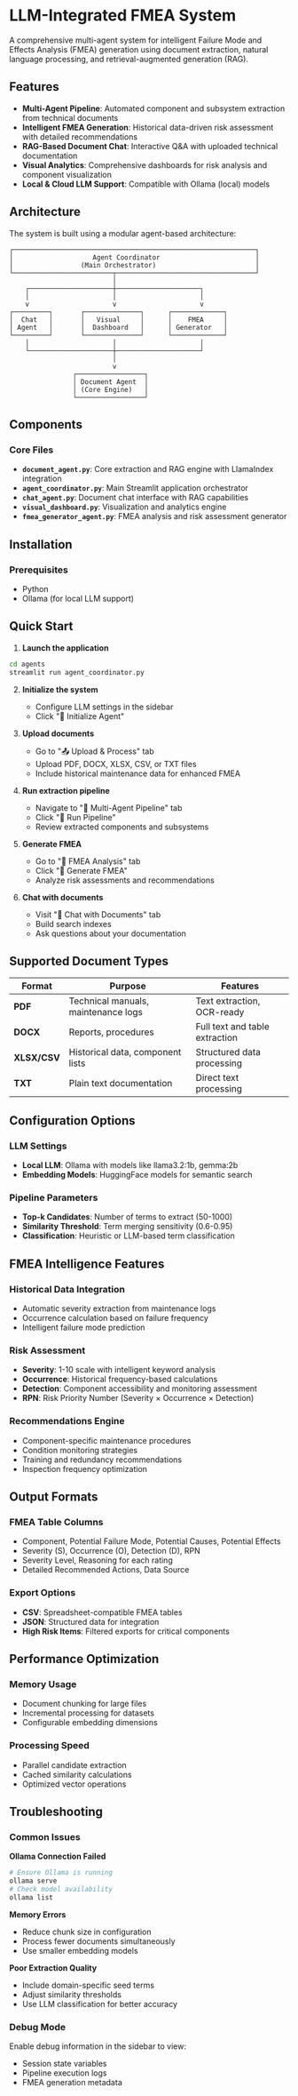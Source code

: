 # LLM-Integrated FMEA System

A comprehensive multi-agent system for intelligent Failure Mode and Effects Analysis (FMEA) generation using document extraction, natural language processing, and retrieval-augmented generation (RAG).

## Features

- **Multi-Agent Pipeline**: Automated component and subsystem extraction from technical documents
- **Intelligent FMEA Generation**: Historical data-driven risk assessment with detailed recommendations
- **RAG-Based Document Chat**: Interactive Q&A with uploaded technical documentation
- **Visual Analytics**: Comprehensive dashboards for risk analysis and component visualization
- **Local & Cloud LLM Support**: Compatible with Ollama (local) models

## Architecture

The system is built using a modular agent-based architecture:

```
┌─────────────────────────────────────────────────────────────┐
│                    Agent Coordinator                        │
│                 (Main Orchestrator)                         │
└─────────────────────────┬───────────────────────────────────┘
                          │
    ┌─────────────────────┼─────────────────────┐
    │                     │                     │
    v                     v                     v
┌─────────┐       ┌──────────────┐      ┌─────────────┐
│  Chat   │       │   Visual     │      │    FMEA     │
│ Agent   │       │  Dashboard   │      │ Generator   │
└─────────┘       └──────────────┘      └─────────────┘
    │                     │                     │
    └─────────────────────┼─────────────────────┘
                          │
                          v
                ┌─────────────────┐
                │ Document Agent  │
                │ (Core Engine)   │
                └─────────────────┘
```

## Components

### Core Files

- **`document_agent.py`**: Core extraction and RAG engine with LlamaIndex integration
- **`agent_coordinator.py`**: Main Streamlit application orchestrator
- **`chat_agent.py`**: Document chat interface with RAG capabilities
- **`visual_dashboard.py`**: Visualization and analytics engine
- **`fmea_generator_agent.py`**: FMEA analysis and risk assessment generator

## Installation

### Prerequisites

- Python
- Ollama (for local LLM support) 

## Quick Start

1. **Launch the application**
```bash
cd agents
streamlit run agent_coordinator.py
```

2. **Initialize the system**
   - Configure LLM settings in the sidebar
   - Click "🚀 Initialize Agent"

3. **Upload documents**
   - Go to "📤 Upload & Process" tab
   - Upload PDF, DOCX, XLSX, CSV, or TXT files
   - Include historical maintenance data for enhanced FMEA

4. **Run extraction pipeline**
   - Navigate to "🤖 Multi-Agent Pipeline" tab
   - Click "🚀 Run Pipeline"
   - Review extracted components and subsystems

5. **Generate FMEA**
   - Go to "🎯 FMEA Analysis" tab
   - Click "🎯 Generate FMEA"
   - Analyze risk assessments and recommendations

6. **Chat with documents**
   - Visit "💬 Chat with Documents" tab
   - Build search indexes
   - Ask questions about your documentation

## Supported Document Types

| Format | Purpose | Features |
|--------|---------|----------|
| **PDF** | Technical manuals, maintenance logs | Text extraction, OCR-ready |
| **DOCX** | Reports, procedures | Full text and table extraction |
| **XLSX/CSV** | Historical data, component lists | Structured data processing |
| **TXT** | Plain text documentation | Direct text processing |

## Configuration Options

### LLM Settings
- **Local LLM**: Ollama with models like llama3.2:1b, gemma:2b
- **Embedding Models**: HuggingFace models for semantic search

### Pipeline Parameters
- **Top-k Candidates**: Number of terms to extract (50-1000)
- **Similarity Threshold**: Term merging sensitivity (0.6-0.95)
- **Classification**: Heuristic or LLM-based term classification

## FMEA Intelligence Features

### Historical Data Integration
- Automatic severity extraction from maintenance logs
- Occurrence calculation based on failure frequency
- Intelligent failure mode prediction

### Risk Assessment
- **Severity**: 1-10 scale with intelligent keyword analysis
- **Occurrence**: Historical frequency-based calculations  
- **Detection**: Component accessibility and monitoring assessment
- **RPN**: Risk Priority Number (Severity × Occurrence × Detection)

### Recommendations Engine
- Component-specific maintenance procedures
- Condition monitoring strategies
- Training and redundancy recommendations
- Inspection frequency optimization

## Output Formats

### FMEA Table Columns
- Component, Potential Failure Mode, Potential Causes, Potential Effects
- Severity (S), Occurrence (O), Detection (D), RPN
- Severity Level, Reasoning for each rating
- Detailed Recommended Actions, Data Source

### Export Options
- **CSV**: Spreadsheet-compatible FMEA tables
- **JSON**: Structured data for integration
- **High Risk Items**: Filtered exports for critical components

## Performance Optimization

### Memory Usage
- Document chunking for large files
- Incremental processing for datasets
- Configurable embedding dimensions

### Processing Speed
- Parallel candidate extraction
- Cached similarity calculations
- Optimized vector operations

## Troubleshooting

### Common Issues

**Ollama Connection Failed**
```bash
# Ensure Ollama is running
ollama serve
# Check model availability
ollama list
```

**Memory Errors**
- Reduce chunk size in configuration
- Process fewer documents simultaneously
- Use smaller embedding models

**Poor Extraction Quality**
- Include domain-specific seed terms
- Adjust similarity thresholds
- Use LLM classification for better accuracy

### Debug Mode
Enable debug information in the sidebar to view:
- Session state variables
- Pipeline execution logs
- FMEA generation metadata

